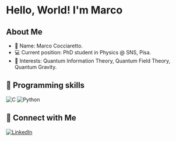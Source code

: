 # Hello, World! I'm Marco

## About Me

- 📝 Name: Marco Cocciaretto.
- 💻 Current position: PhD student in Physics @ SNS, Pisa.
- 🔭 Interests: Quantum Information Theory, Quantum Field Theory, Quantum Gravity.

## 🔧 Programming skills

![C](https://img.shields.io/badge/-C-333333?style=flat&logo=C)
![Python](https://img.shields.io/badge/-Python-333333?style=flat&logo=python&logoColor=blue)

## 🤝 Connect with Me

[![LinkedIn](https://img.shields.io/badge/LinkedIn-Profile-informational?style=flat&logo=linkedin&logoColor=white)](https://www.linkedin.com/in/marco-cocciaretto-1858a927a/)

